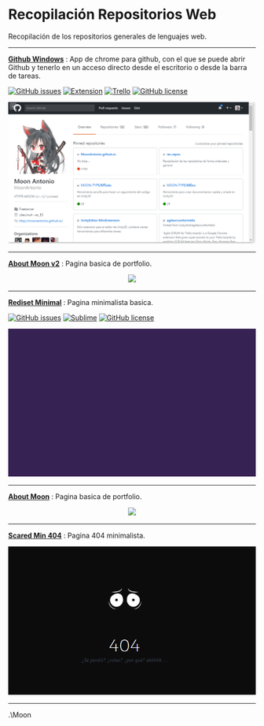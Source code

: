 # Recopilación Repositorios Web
Recopilación de los repositorios generales de lenguajes web.

---

[**Github Windows**][4] : App de chrome para github, con el que se puede abrir Github y tenerlo en un acceso directo desde el escritorio o desde la barra de tareas.

[![GitHub issues](https://img.shields.io/github/issues/MoonAntonio/github-windows.svg)](https://github.com/MoonAntonio/github-windows/issues)
[![Extension](https://img.shields.io/badge/Extension-Chrome-brightgreen.svg)](https://chrome.google.com/webstore/category/extensions?hl=es)
[![Trello](https://img.shields.io/badge/Trello-OFF-red.svg)](https://github.com/MoonAntonio/github-windows)
[![GitHub license](https://img.shields.io/badge/license-MIT-blue.svg)](https://raw.githubusercontent.com/MoonAntonio/github-windows/master/LICENSE)
<p align="center"><img src="https://github.com/MoonAntonio/github-windows/blob/master/prev.png?raw=true"></p>

---


[**About Moon v2**][5] : Pagina basica de portfolio.

<p align="center"><img src="https://github.com/MoonAntonio/aboutmoon/blob/master/aboutmoonv2Prev.gif?raw=true"></p>

---

[**Rediset Minimal**][1] : Pagina minimalista basica.

[![GitHub issues](https://img.shields.io/github/issues/MoonAntonio/rediset-minimal.svg)](https://github.com/MoonAntonio/rediset-minimal/issues)
[![Sublime](https://img.shields.io/badge/Sublime%20Text-2-lightgrey.svg)](https://www.sublimetext.com/)
[![GitHub license](https://img.shields.io/badge/license-Unlicense-blue.svg)](https://raw.githubusercontent.com/MoonAntonio/rediset-minimal/master/LICENSE)
<p align="center"><img src="https://github.com/MoonAntonio/rediset-minimal/blob/master/rediset.gif?raw=true"></p>

---

[**About Moon**][2] : Pagina basica de portfolio.

<p align="center"><img src="https://github.com/MoonAntonio/aboutmoon/blob/master/aboutmoonPrev.gif?raw=true"></p>

---

[**Scared Min 404**][3] : Pagina 404 minimalista.

<p align="center"><img src=https://github.com/MoonAntonio/scared-min-404/blob/master/prev404.gif></p>

---

.\Moon

[1]: https://github.com/MoonAntonio/rediset-minimal
[2]: https://github.com/MoonAntonio/aboutmoon
[3]: https://github.com/MoonAntonio/scared-min-404
[4]: https://github.com/MoonAntonio/github-windows
[5]: https://github.com/MoonAntonio/aboutmoonv2
